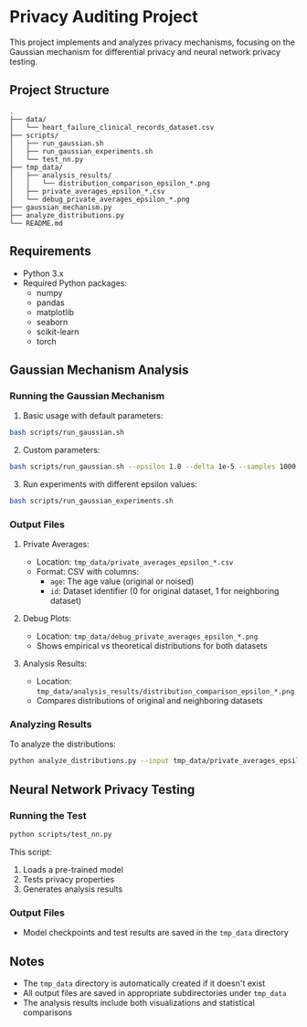 # Privacy Auditing Project

This project implements and analyzes privacy mechanisms, focusing on the Gaussian mechanism for differential privacy and neural network privacy testing.

## Project Structure

```
.
├── data/
│   └── heart_failure_clinical_records_dataset.csv
├── scripts/
│   ├── run_gaussian.sh
│   ├── run_gaussian_experiments.sh
│   └── test_nn.py
├── tmp_data/
│   ├── analysis_results/
│   │   └── distribution_comparison_epsilon_*.png
│   ├── private_averages_epsilon_*.csv
│   └── debug_private_averages_epsilon_*.png
├── gaussian_mechanism.py
├── analyze_distributions.py
└── README.md
```

## Requirements

- Python 3.x
- Required Python packages:
  - numpy
  - pandas
  - matplotlib
  - seaborn
  - scikit-learn
  - torch

## Gaussian Mechanism Analysis

### Running the Gaussian Mechanism

1. Basic usage with default parameters:
```bash
bash scripts/run_gaussian.sh
```

2. Custom parameters:
```bash
bash scripts/run_gaussian.sh --epsilon 1.0 --delta 1e-5 --samples 1000
```

3. Run experiments with different epsilon values:
```bash
bash scripts/run_gaussian_experiments.sh
```

### Output Files

1. Private Averages:
   - Location: `tmp_data/private_averages_epsilon_*.csv`
   - Format: CSV with columns:
     - `age`: The age value (original or noised)
     - `id`: Dataset identifier (0 for original dataset, 1 for neighboring dataset)

2. Debug Plots:
   - Location: `tmp_data/debug_private_averages_epsilon_*.png`
   - Shows empirical vs theoretical distributions for both datasets

3. Analysis Results:
   - Location: `tmp_data/analysis_results/distribution_comparison_epsilon_*.png`
   - Compares distributions of original and neighboring datasets

### Analyzing Results

To analyze the distributions:
```bash
python analyze_distributions.py --input tmp_data/private_averages_epsilon_1.0.csv
```

## Neural Network Privacy Testing

### Running the Test

```bash
python scripts/test_nn.py
```

This script:
1. Loads a pre-trained model
2. Tests privacy properties
3. Generates analysis results

### Output Files

- Model checkpoints and test results are saved in the `tmp_data` directory

## Notes

- The `tmp_data` directory is automatically created if it doesn't exist
- All output files are saved in appropriate subdirectories under `tmp_data`
- The analysis results include both visualizations and statistical comparisons

